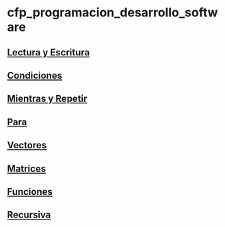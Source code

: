 # cfp_programacion_desarrollo_software

## [Lectura y Escritura](./pseudocodigo/lectura_escritura/)

## [Condiciones](pseudocodigo/condiciones/)

## [Mientras y Repetir](pseudocodigo/mientras_repetir/)

## [Para](pseudocodigo/para/)

## [Vectores](/pseudocodigo/vectores/)

## [Matrices](pseudocodigo/matrices/)

## [Funciones](pseudocodigo/funciones/)

## [Recursiva](pseudocodigo/recursiva/)